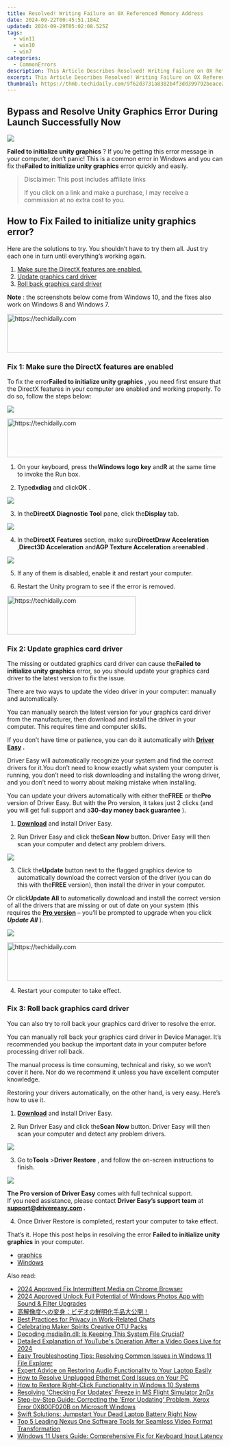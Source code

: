 ```yaml
---
title: Resolved! Writing Failure on 0X Referenced Memory Address
date: 2024-09-22T00:45:51.184Z
updated: 2024-09-29T05:02:08.525Z
tags:
  - win11
  - win10
  - win7
categories:
  - CommonErrors
description: This Article Describes Resolved! Writing Failure on 0X Referenced Memory Address
excerpt: This Article Describes Resolved! Writing Failure on 0X Referenced Memory Address
thumbnail: https://thmb.techidaily.com/9f62d3731a8382b4f3dd399792beace27de12660de659b232891d22eb2e884d9.jpg
---
```


## Bypass and Resolve Unity Graphics Error During Launch Successfully Now

![](https://images.drivereasy.com/wp-content/uploads/2018/06/img_5b2cc314f2f18.png)

**Failed to initialize unity graphics** ? If you’re getting this error message in your computer, don’t panic! This is a common error in Windows and you can fix the**Failed to initialize unity graphics** error quickly and easily.

>  Disclaimer: This post includes affiliate links
>
>  If you click on a link and make a purchase, I may receive a commission at no extra cost to you.
>

## How to Fix Failed to initialize unity graphics error?

 Here are the solutions to try. You shouldn’t have to try them all. Just try each one in turn until everything’s working again.

1. [Make sure the DirectX features are enabled.](https://tools.techidaily.com/drivereasy/download/)
2. [Update graphics card driver](https://tools.techidaily.com/drivereasy/download/)
3. [Roll back graphics card driver](https://tools.techidaily.com/drivereasy/download/)

**Note** : the screenshots below come from Windows 10, and the fixes also work on Windows 8 and Windows 7.

<!-- affiliate ads begin -->
<a href="https://imp.i357552.net/c/5597632/1001446/11832" target="_top" id="1001446">
  <img src="//a.impactradius-go.com/display-ad/11832-1001446" border="0" alt="https://techidaily.com" width="728" height="90"/>
</a>
<img height="0" width="0" src="https://imp.i357552.net/i/5597632/1001446/11832" style="position:absolute;visibility:hidden;" border="0" />
<!-- affiliate ads end -->

### Fix 1: Make sure the DirectX features are enabled

 To fix the error**Failed to initialize unity graphics** , you need first ensure that the DirectX features in your computer are enabled and working properly. To do so, follow the steps below:

![](https://images.drivereasy.com/wp-content/uploads/2017/09/img_59b0b16974940.png)

<!-- affiliate ads begin -->
<a href="https://aligracehair.sjv.io/c/5597632/1918666/19272" target="_top" id="1918666">
  <img src="//a.impactradius-go.com/display-ad/19272-1918666" border="0" alt="https://techidaily.com" width="728" height="90"/>
</a>
<img height="0" width="0" src="https://aligracehair.sjv.io/i/5597632/1918666/19272" style="position:absolute;visibility:hidden;" border="0" />
<!-- affiliate ads end -->

 1) On your keyboard, press the**Windows logo key** and**R** at the same time to invoke the Run box.

 2) Type**dxdiag** and click**OK** .

![](https://images.drivereasy.com/wp-content/uploads/2018/06/img_5b2cc479b1b7d.jpg)

 3) In the**DirectX Diagnostic Tool** pane, click the**Display** tab.

![](https://images.drivereasy.com/wp-content/uploads/2018/06/img_5b2cc49373546.jpg)

 4) In the**DirectX** **Features** section, make sure**DirectDraw Acceleration** ,**Direct3D Acceleration** and**AGP Texture Acceleration** are**enabled** .

![](https://images.drivereasy.com/wp-content/uploads/2018/06/img_5b2cc4b3bfca4.jpg)

 5) If any of them is disabled, enable it and restart your computer.

 6) Restart the Unity program to see if the error is removed.

<!-- affiliate ads begin -->
<a href="https://aligracehair.sjv.io/c/5597632/2080342/19272" target="_top" id="2080342">
  <img src="//a.impactradius-go.com/display-ad/19272-2080342" border="0" alt="https://techidaily.com" width="300" height="90"/>
</a>
<img height="0" width="0" src="https://aligracehair.sjv.io/i/5597632/2080342/19272" style="position:absolute;visibility:hidden;" border="0" />
<!-- affiliate ads end -->

### Fix 2: Update graphics card driver

 The missing or outdated graphics card driver can cause the**Failed to initialize unity graphics** error, so you should update your graphics card driver to the latest version to fix the issue.

 There are two ways to update the video driver in your computer: manually and automatically.

 You can manually search the latest version for your graphics card driver from the manufacturer, then download and install the driver in your computer. This requires time and computer skills.

 If you don’t have time or patience, you can do it automatically with **[Driver Easy](https://tools.techidaily.com/drivereasy/download/) .**

 Driver Easy will automatically recognize your system and find the correct drivers for it.You don’t need to know exactly what system your computer is running, you don’t need to risk downloading and installing the wrong driver, and you don’t need to worry about making mistake when installing.

 You can update your drivers automatically with either the**FREE** or the**Pro** version of Driver Easy. But with the Pro version, it takes just 2 clicks (and you will get full support and a**30-day money back guarantee** ).

 1) **[Download](https://tools.techidaily.com/drivereasy/download/)**  and install Driver Easy.

 2) Run Driver Easy and click the**Scan Now** button. Driver Easy will then scan your computer and detect any problem drivers.

![](https://images.drivereasy.com/wp-content/uploads/2018/06/img_5b20bf24ea7df.jpg)

 3) Click the**Update** button next to the flagged graphics device to automatically download the correct version of the driver (you can do this with the**FREE** version), then install the driver in your computer.

 Or click**Update All** to automatically download and install the correct version of all the drivers that are missing or out of date on your system (this requires the **[Pro version](https://tools.techidaily.com/drivereasy/download/)**  – you’ll be prompted to upgrade when you click **_Update All_** ).

![](https://images.drivereasy.com/wp-content/uploads/2018/06/img_5b2cb658c5eed.jpg)

<!-- affiliate ads begin -->
<a href="https://appsumo.8odi.net/c/5597632/2043617/7443" target="_top" id="2043617">
  <img src="//a.impactradius-go.com/display-ad/7443-2043617" border="0" alt="https://techidaily.com" width="728" height="90"/>
</a>
<img height="0" width="0" src="https://appsumo.8odi.net/i/5597632/2043617/7443" style="position:absolute;visibility:hidden;" border="0" />
<!-- affiliate ads end -->

4) Restart your computer to take effect.

### Fix 3: Roll back graphics card driver

 You can also try to roll back your graphics card driver to resolve the error.

 You can manually roll back your graphics card driver in Device Manager. It’s recommended you backup the important data in your computer before processing driver roll back.

 The manual process is time consuming, technical and risky, so we won’t cover it here. Nor do we recommend it unless you have excellent computer knowledge.

 Restoring your drivers automatically, on the other hand, is very easy. Here’s how to use it.

 1) **[Download](https://tools.techidaily.com/drivereasy/download/)**  and install Driver Easy.

 2) Run Driver Easy and click the**Scan Now** button. Driver Easy will then scan your computer and detect any problem drivers.

![](https://images.drivereasy.com/wp-content/uploads/2018/06/img_5b20bf24ea7df.jpg)

 3) Go to**Tools** \>**Driver Restore** , and follow the on-screen instructions to finish.

![](https://images.drivereasy.com/wp-content/uploads/2018/06/img_5b2cc510262f5.jpg)

**The Pro version of Driver Easy** comes with full technical support.  
 If you need assistance, please contact **Driver Easy’s support team** at **[support@drivereasy.com](https://tools.techidaily.com/drivereasy/download/) .**

 4) Once Driver Restore is completed, restart your computer to take effect.

 That’s it. Hope this post helps in resolving the error **Failed to initialize unity graphics** in your computer.

* [graphics](https://tools.techidaily.com/drivereasy/download/)
* [Windows](https://tools.techidaily.com/drivereasy/download/)

<ins class="adsbygoogle"
     style="display:block"
     data-ad-format="autorelaxed"
     data-ad-client="ca-pub-7571918770474297"
     data-ad-slot="1223367746"></ins>

<ins class="adsbygoogle"
     style="display:block"
     data-ad-client="ca-pub-7571918770474297"
     data-ad-slot="8358498916"
     data-ad-format="auto"
     data-full-width-responsive="true"></ins>

<span class="atpl-alsoreadstyle">Also read:</span>
<div><ul>
<li><a href="https://facebook-video-content.techidaily.com/2024-approved-fix-intermittent-media-on-chrome-browser/"><u>2024 Approved Fix Intermittent Media on Chrome Browser</u></a></li>
<li><a href="https://some-approaches.techidaily.com/2024-approved-unlock-full-potential-of-windows-photos-app-with-sound-and-filter-upgrades/"><u>2024 Approved Unlock Full Potential of Windows Photos App with Sound & Filter Upgrades</u></a></li>
<li><a href="https://discover-dash.techidaily.com/6auy6kej5yop5bqm44g444gu5asj6lqr77ya44ot44oh44kq44gu6a6u5pio5yyw5oml5zob5asn5yws6zal77yb/"><u>高解像度への変身：ビデオの鮮明化手品大公開！</u></a></li>
<li><a href="https://tech-hub.techidaily.com/best-practices-for-privacy-in-work-related-chats/"><u>Best Practices for Privacy in Work-Related Chats</u></a></li>
<li><a href="https://extra-information.techidaily.com/celebrating-maker-spirits-creative-otu-packs/"><u>Celebrating Maker Spirits Creative OTU Packs</u></a></li>
<li><a href="https://win-howtos.techidaily.com/decoding-msdia8ndll-is-keeping-this-system-file-crucial/"><u>Decoding msdia8n.dll: Is Keeping This System File Crucial?</u></a></li>
<li><a href="https://youtube-clips.techidaily.com/detailed-explanation-of-youtubes-operation-after-a-video-goes-live-for-2024/"><u>Detailed Explanation of YouTube's Operation After a Video Goes Live for 2024</u></a></li>
<li><a href="https://win-howtos.techidaily.com/easy-troubleshooting-tips-resolving-common-issues-in-windows-11-file-explorer/"><u>Easy Troubleshooting Tips: Resolving Common Issues in Windows 11 File Explorer</u></a></li>
<li><a href="https://sound-issues.techidaily.com/expert-advice-on-restoring-audio-functionality-to-your-laptop-easily/"><u>Expert Advice on Restoring Audio Functionality to Your Laptop Easily</u></a></li>
<li><a href="https://win-howtos.techidaily.com/how-to-resolve-unplugged-ethernet-cord-issues-on-your-pc/"><u>How to Resolve Unplugged Ethernet Cord Issues on Your PC</u></a></li>
<li><a href="https://win-howtos.techidaily.com/how-to-restore-right-click-functionality-in-windows-10-systems/"><u>How to Restore Right-Click Functionality in Windows 10 Systems</u></a></li>
<li><a href="https://win-blog.techidaily.com/resolving-checking-for-updates-freeze-in-ms-flight-simulator-2ndx/"><u>Resolving 'Checking For Updates' Freeze in MS Flight Simulator 2nDx</u></a></li>
<li><a href="https://win-howtos.techidaily.com/step-by-step-guide-correcting-the-error-updating-problem-xerox-error-0x800f020b-on-microsoft-windows/"><u>Step-by-Step Guide: Correcting the 'Error Updating' Problem, Xerox Error 0X800F020B on Microsoft Windows</u></a></li>
<li><a href="https://win-howtos.techidaily.com/swift-solutions-jumpstart-your-dead-laptop-battery-right-now/"><u>Swift Solutions: Jumpstart Your Dead Laptop Battery Right Now</u></a></li>
<li><a href="https://media-tips.techidaily.com/top-5-leading-nexus-one-software-tools-for-seamless-video-format-transformation/"><u>Top 5 Leading Nexus One Software Tools for Seamless Video Format Transformation</u></a></li>
<li><a href="https://win-howtos.techidaily.com/windows-11-users-guide-comprehensive-fix-for-keyboard-input-latency/"><u>Windows 11 Users Guide: Comprehensive Fix for Keyboard Input Latency</u></a></li>
</ul></div>

